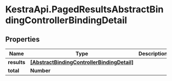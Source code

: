 # KestraApi.PagedResultsAbstractBindingControllerBindingDetail

## Properties

Name | Type | Description | Notes
------------ | ------------- | ------------- | -------------
**results** | [**[AbstractBindingControllerBindingDetail]**](AbstractBindingControllerBindingDetail.md) |  | 
**total** | **Number** |  | 


